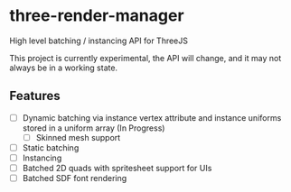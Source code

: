 # three-render-manager

High level batching / instancing API for ThreeJS

This project is currently experimental, the API will change, and it may not always be in a working state.

## Features
- [ ] Dynamic batching via instance vertex attribute and instance uniforms stored in a uniform array (In Progress)
  - [ ] Skinned mesh support
- [ ] Static batching
- [ ] Instancing
- [ ] Batched 2D quads with spritesheet support for UIs
- [ ] Batched SDF font rendering

